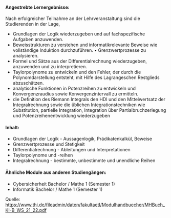 #### Angestrebte Lernergebnisse:

Nach erfolgreicher Teilnahme an der Lehrveranstaltung sind die Studierenden in der Lage,

* Grundlagen der Logik wiederzugeben und auf fachspezifische Aufgaben anzuwenden.
* Beweisstrukturen zu verstehen und informatikrelevante Beweise wie vollständige Induktion durchzuführen. • Grenzwertprozesse zu analysieren.
* Formel und Sätze aus der Differentialrechnung wiederzugeben, anzuwenden und zu interpretieren.
* Taylorpolynome zu entwickeln und den Fehler, der durch die Polynomdarstellung entsteht, mit Hilfe des Lagrangeschen Restglieds abzuschätzen.
* analytische Funktionen in Potenzreihen zu entwickeln und Konvergenzraudius sowie Konvergenzintervall zu ermitteln.
* die Definition des Riemann Integrals den HDI und den Mittelwertsatz der Integralrechnung sowie die üblichen Integrationstechniken wie Substitution, partielle Integration, Integration über Partialbruchzerlegung und Potenzreihenentwicklung wiederzugeben

#### Inhalt:

* Grundlagen der Logik - Aussagenlogik, Prädikatenkalkül, Beweise
* Grenzwertprozesse und Stetigkeit
* Differentialrechnung - Ableitungen und Interpretationen
* Taylorpolynome und -reihen
* Integralrechnung - bestimmte, unbestimmte und unendliche Reihen

#### Ähnliche Module aus anderen Studiengängen:

* Cybersicherheit Bachelor / Mathe 1 (Semester 1)
* Informatik Bachelor  / Mathe 1 (Semester 1)

Quelle: <https://www.thi.de/fileadmin/daten/fakultaetI/Modulhandbuecher/MHBuch_KI-B_WS_21_22.pdf>